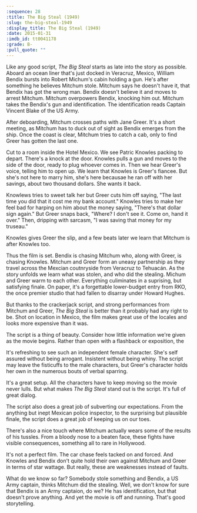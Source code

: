 ```yaml
---
:sequence: 28
:title: The Big Steal (1949)
:slug: the-big-steal-1949
:display_title: The Big Steal (1949)
:date: 2015-01-31
:imdb_id: tt0041178
:grade: B-
:pull_quote: ""
---
```

Like any good script, _The Big Steal_ starts as late into the story as possible. Aboard an ocean liner that's just docked in Veracruz, Mexico, William Bendix bursts into Robert Michum's cabin holding a gun. He's after something he believes Mitchum stole. Mitchum says he doesn't have it, that Bendix has got the wrong man. Bendix doesn't believe it and moves to arrest Mitchum. Mitchum overpowers Bendix, knocking him out. Mitchum takes the Bendix's gun and identification. The identification reads Captain Vincent Blake of the US Army. 

After deboarding, Mitchum crosses paths with Jane Greer. It's a short meeting, as Mitchum has to duck out of sight as Bendix emerges from the ship. Once the coast is clear, Mitchum tries to catch a cab, only to find Greer has gotten the last one. 

Cut to a room inside the Hotel Mexico. We see Patric Knowles packing to depart. There's a knock at the door. Knowles pulls a gun and moves to the side of the door, ready to plug whoever comes in. Then we hear Greer's voice, telling him to open up. We learn that Knowles is Greer's fiancee. But she's not here to marry him, she's here becausae he ran off with her savings, about two thousand dollars. She wants it back. 

Knowlews tries to sweet talk her but Greer cuts him off saying, "The last time you did that it cost me my bank account." Knowles tries to make her feel bad for harping on him about the money saying, "There's that dollar sign again." But Greer snaps back, "Where? I don't see it. Come on, hand it over." Then, dripping with sarcasm, "I was saving that money for my truseau." 

Knowles gives Greer the slip, and a few beats later we learn that Mitchum is after Knowles too. 

Thus the film is set. Bendix is chasing Mitchum who, along with Greer, is chasing Knowles. Mitchum and Greer form an uneasy partnership as they travel across the Mexcian coutnryside from Veracruz to Tehuacán.  As the story unfolds we learn what was stolen, and who did the stealing. Michum and Greer warm to each other. Everything culiminates in a suprising, but satisfying finale. On paper, it's a forgettable lower-budget entry from RKO, the once premier studio that had fallen to disarray under Howard Hughes. 

But thanks to the crackerjack script, and strong performances from Mitchum and Greer, _The Big Steal_ is better than it probably had any right to be. Shot on location in Mexico, the film makes great use of the locales and looks more expensive than it was. 

The script is a thing of beauty. Consider how little information we're given as the movie begins. Rather than open with a flashback or exposition, the 



It's refreshing to see such an independent female character. She's self assured without being arrogant. Insistent without being whiny. The script may leave the fisticuffs to the male characters, but Greer's character holds her own in the numerous bouts of verbal sparring.


It's a great setup. All the characters have to keep moving so the movie never lulls. But what makes _The Big Steal_ stand out is the script. It's full of great dialog. 


The script also does a great job of subverting our expectations. From the anything but inept Mexican police inspector, to the surprising but plausible finale, the script does a great job of keeping us on our toes. 

There's also a nice touch where Mitchum actually wears some of the results of his tussles. From a bloody nose to a beaten face, these fights have visible consequences, something all to rare in Hollywood.

It's not a perfect film. The car chase feels tacked on and forced. And Knowles and Bendix don't quite hold their own against Mitchum and Greer in terms of star wattage. But really, these are weaknesses instead of faults.

What do we know so far? Somebody stole something and Bendix, a US Army captain, thinks Mitchum did the stealing. Well, we don't know for sure that Bendix is an Army captaion, do we? He has identification, but that doesn't prove anything.  And yet the movie is off and running. That's good storytelling.
